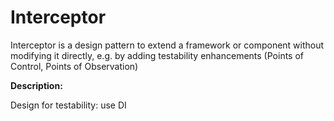 ﻿# Interceptor

Interceptor is a design pattern to extend a framework or component without modifying it directly, e.g. by adding testability enhancements (Points of Control, Points of Observation)

**Description:**

Design for testability:
use DI